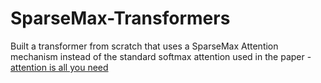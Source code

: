 # SparseMax-Transformers
Built a transformer from scratch that uses a SparseMax Attention mechanism instead of the standard softmax attention used in the paper -[attention is all you need](https://arxiv.org/abs/1706.03762)

